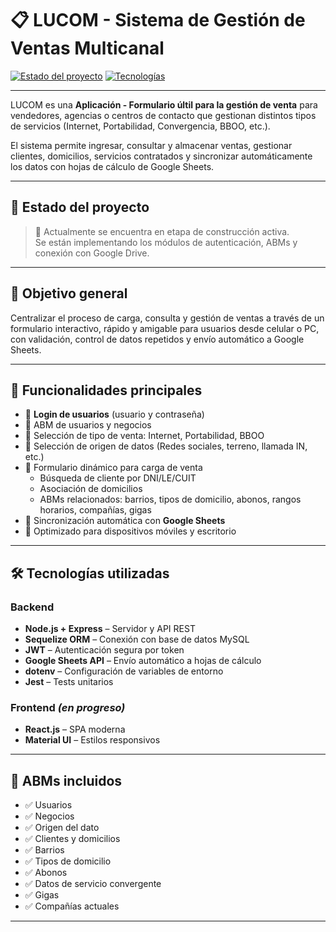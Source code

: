 # 📋 LUCOM - Sistema de Gestión de Ventas Multicanal

[![Estado del proyecto](https://img.shields.io/badge/Estado-En%20desarrollo-yellow)](#)
[![Tecnologías](https://img.shields.io/badge/Stack-Node.js%20%7C%20React%20%7C%20Google%20Sheets%20API%20%7C%20MySQL-blue)](#)

---

LUCOM es una **Aplicación - Formulario últil para la gestión de venta** para vendedores, agencias o centros de contacto que gestionan distintos tipos de servicios (Internet, Portabilidad, Convergencia, BBOO, etc.).

El sistema permite ingresar, consultar y almacenar ventas, gestionar clientes, domicilios, servicios contratados y sincronizar automáticamente los datos con hojas de cálculo de Google Sheets.

---

## 🚧 Estado del proyecto

> 🔧 Actualmente se encuentra en etapa de construcción activa.  
> Se están implementando los módulos de autenticación, ABMs y conexión con Google Drive.

---

## 🎯 Objetivo general

Centralizar el proceso de carga, consulta y gestión de ventas a través de un formulario interactivo, rápido y amigable para usuarios desde celular o PC, con validación, control de datos repetidos y envío automático a Google Sheets.

---

## 🧩 Funcionalidades principales

- 🔐 **Login de usuarios** (usuario y contraseña)
- 👥 ABM de usuarios y negocios
- 📌 Selección de tipo de venta: Internet, Portabilidad, BBOO
- 🧭 Selección de origen de datos (Redes sociales, terreno, llamada IN, etc.)
- 🧾 Formulario dinámico para carga de venta
  - Búsqueda de cliente por DNI/LE/CUIT
  - Asociación de domicilios
  - ABMs relacionados: barrios, tipos de domicilio, abonos, rangos horarios, compañías, gigas
- 🔄 Sincronización automática con **Google Sheets**
- 📱 Optimizado para dispositivos móviles y escritorio

---

## 🛠️ Tecnologías utilizadas

### Backend
- **Node.js + Express** – Servidor y API REST
- **Sequelize ORM** – Conexión con base de datos MySQL
- **JWT** – Autenticación segura por token
- **Google Sheets API** – Envío automático a hojas de cálculo
- **dotenv** – Configuración de variables de entorno
- **Jest** – Tests unitarios

### Frontend *(en progreso)*
- **React.js** – SPA moderna
- **Material UI** – Estilos responsivos


---

## 🧠 ABMs incluidos

- ✅ Usuarios
- ✅ Negocios
- ✅ Origen del dato
- ✅ Clientes y domicilios
- ✅ Barrios
- ✅ Tipos de domicilio
- ✅ Abonos
- ✅ Datos de servicio convergente
- ✅ Gigas
- ✅ Compañías actuales

---





